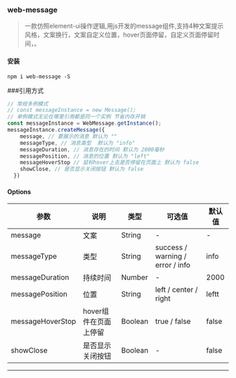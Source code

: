 ### web-message 
> 一款仿照element-ui操作逻辑,用js开发的message组件,支持4种文案提示风格，文案换行，文案自定义位置，hover页面停留，自定义页面停留时间，。

#### 安装
```npm
npm i web-message -S
```
###引用方式
```ts
// 常规多例模式
// const messageInstance = new Message();
// 单例模式无论在哪里引用都是同一个实例 节省内存开销
const messageInstance = WebMessage.getInstance();
messageInstance.createMessage({
    message, // 要展示的消息 默认为 ""
    messageType, // 消息类型  默认为 "info"
    messageDuration, // 消息存在的时间 默认为 2000毫秒
    messagePosition, // 消息的位置 默认为 "left"
    messageHoverStop // 鼠标hover上去是否停留在页面上 默认为 false 
    showClose, // 是否显示关闭按钮 默认为 false
  })
```

#### Options
| 参数 | 说明 | 类型 | 可选值 | 默认值 |
| --- | --- | --- | --- | --- |
| message | 文案 | String | - | - |
| messageType | 类型 | String | success / warning / error / info | info |
| messageDuration | 持续时间 | Number | - | 2000 |
| messagePosition | 位置 | String | left / center / right | leftt |
| messageHoverStop | hover组件在页面上停留 | Boolean | true / false | false |
| showClose | 是否显示关闭按钮 | Boolean | - | false |
-----------





